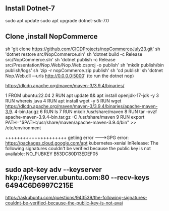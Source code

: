 ## Install Dotnet-7 
sudo apt update
sudo apt upgrade dotnet-sdk-7.0

## Clone ,install NopCommerce
sh 'git clone https://github.com/CICDProjects/nopCommerceJuly23.git'
sh 'dotnet restore src/NopCommerce.sln'
sh 'dotnet build -c Release src/NopCommerce.sln'
sh 'dotnet publish -c Release src/Presentation/Nop.Web/Nop.Web.csproj -o publish'
sh 'mkdir publish/bin publish/logs'
sh 'zip -r nopCommerce.zip publish'
sh 'cd publish' 
sh 'dotnet Nop.Web.dll --urls http://0.0.0.0:5000' (to run the dotnet nop)





https://dlcdn.apache.org/maven/maven-3/3.9.4/binaries/


  1 FROM ubuntu:22.04
  2 RUN  apt update && apt install openjdk-17-jdk -y
  3 RUN  whereis java
  4 RUN  apt install wget -y
  5 RUN  wget https://dlcdn.apache.org/maven/maven-3/3.9.4/binaries/apache-maven-3.9.
     4-bin.tar.gz
  6 RUN  ls
  7 RUN  mkdir /usr/share/maven
  8 RUN  tar -xvzf apache-maven-3.9.4-bin.tar.gz -C /usr/share/maven
  9 RUN export PATH="$PATH:/usr/share/maven/apache-maven-3.9.4/bin" >> /etc/environment


  +++++++++++++++++++++
  getiing error --->GPG error: https://packages.cloud.google.com/apt kubernetes-xenial InRelease: The following signatures couldn't be verified because the public key is not available: NO_PUBKEY B53DC80D13EDEF05 
  ## sudo apt-key adv --keyserver hkp://keyserver.ubuntu.com:80 --recv-keys 6494C6D6997C215E

  https://askubuntu.com/questions/943539/the-following-signatures-couldnt-be-verified-because-the-public-key-is-not-avai